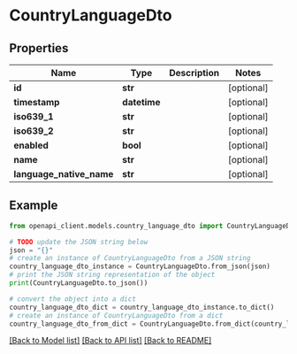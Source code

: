 # CountryLanguageDto


## Properties

Name | Type | Description | Notes
------------ | ------------- | ------------- | -------------
**id** | **str** |  | [optional] 
**timestamp** | **datetime** |  | [optional] 
**iso639_1** | **str** |  | [optional] 
**iso639_2** | **str** |  | [optional] 
**enabled** | **bool** |  | [optional] 
**name** | **str** |  | [optional] 
**language_native_name** | **str** |  | [optional] 

## Example

```python
from openapi_client.models.country_language_dto import CountryLanguageDto

# TODO update the JSON string below
json = "{}"
# create an instance of CountryLanguageDto from a JSON string
country_language_dto_instance = CountryLanguageDto.from_json(json)
# print the JSON string representation of the object
print(CountryLanguageDto.to_json())

# convert the object into a dict
country_language_dto_dict = country_language_dto_instance.to_dict()
# create an instance of CountryLanguageDto from a dict
country_language_dto_from_dict = CountryLanguageDto.from_dict(country_language_dto_dict)
```
[[Back to Model list]](../README.md#documentation-for-models) [[Back to API list]](../README.md#documentation-for-api-endpoints) [[Back to README]](../README.md)


